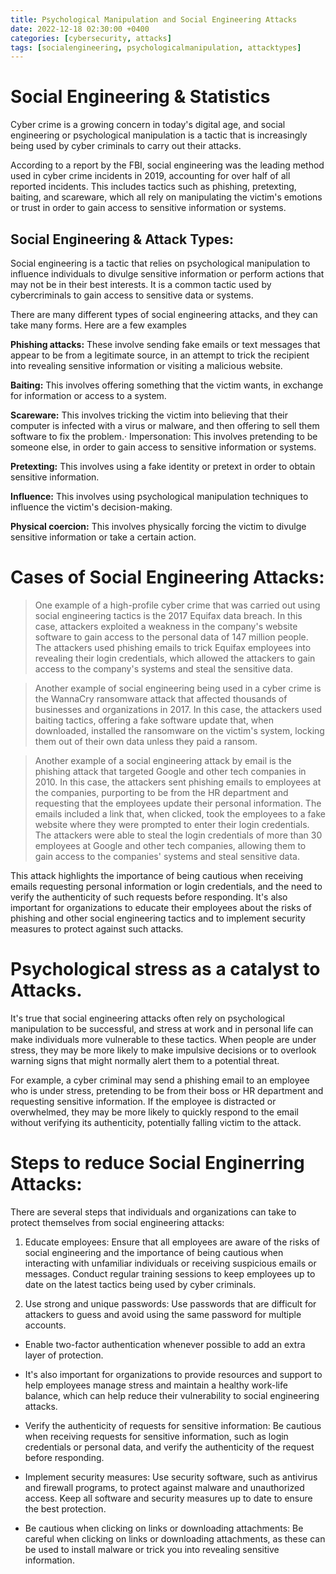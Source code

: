 ```yaml
---
title: Psychological Manipulation and Social Engineering Attacks
date: 2022-12-18 02:30:00 +0400
categories: [cybersecurity, attacks]
tags: [socialengineering, psychologicalmanipulation, attacktypes]
---
```


# Social Engineering & Statistics

Cyber crime is a growing concern in today's digital age, and social engineering or psychological manipulation is a tactic that is increasingly being used by cyber criminals to carry out their attacks.

According to a report by the FBI, social engineering was the leading method used in cyber crime incidents in 2019, accounting for over half of all reported incidents. This includes tactics such as phishing, pretexting, baiting, and scareware, which all rely on manipulating the victim's emotions or trust in order to gain access to sensitive information or systems.


## Social Engineering & Attack Types:

Social engineering is a tactic that relies on psychological manipulation to influence individuals to divulge sensitive information or perform actions that may not be in their best interests. It is a common tactic used by cybercriminals to gain access to sensitive data or systems.

There are many different types of social engineering attacks, and they can take many forms. Here are a few examples 

**Phishing attacks:** These involve sending fake emails or text messages that appear to be from a legitimate source, in an attempt to trick the recipient into revealing sensitive information or visiting a malicious website.

**Baiting:** This involves offering something that the victim wants, in exchange for information or access to a system.

**Scareware:** This involves tricking the victim into believing that their computer is infected with a virus or malware, and then offering to sell them software to fix the problem.· Impersonation: This involves pretending to be someone else, in order to gain access to sensitive information or systems.

**Pretexting:** This involves using a fake identity or pretext in order to obtain sensitive information.

**Influence:** This involves using psychological manipulation techniques to influence the victim's decision-making.

**Physical coercion:** This involves physically forcing the victim to divulge sensitive information or take a certain action.

# Cases of Social Engineering Attacks:

> One example of a high-profile cyber crime that was carried out using social engineering tactics is the 2017 Equifax data breach. In this case, attackers exploited a weakness in the company's website software to gain access to the personal data of 147 million people. The attackers used phishing emails to trick Equifax employees into revealing their login credentials, which allowed the attackers to gain access to the company's systems and steal the sensitive data.

> Another example of social engineering being used in a cyber crime is the WannaCry ransomware attack that affected thousands of businesses and organizations in 2017. In this case, the attackers used baiting tactics, offering a fake software update that, when downloaded, installed the ransomware on the victim's system, locking them out of their own data unless they paid a ransom.

> Another example of a social engineering attack by email is the phishing attack that targeted Google and other tech companies in 2010. In this case, the attackers sent phishing emails to employees at the companies, purporting to be from the HR department and requesting that the employees update their personal information. The emails included a link that, when clicked, took the employees to a fake website where they were prompted to enter their login credentials. The attackers were able to steal the login credentials of more than 30 employees at Google and other tech companies, allowing them to gain access to the companies' systems and steal sensitive data.

This attack highlights the importance of being cautious when receiving emails requesting personal information or login credentials, and the need to verify the authenticity of such requests before responding. It's also important for organizations to educate their employees about the risks of phishing and other social engineering tactics and to implement security measures to protect against such attacks.

# Psychological stress as a catalyst to Attacks. 

It's true that social engineering attacks often rely on psychological manipulation to be successful, and stress at work and in personal life can make individuals more vulnerable to these tactics. When people are under stress, they may be more likely to make impulsive decisions or to overlook warning signs that might normally alert them to a potential threat.

For example, a cyber criminal may send a phishing email to an employee who is under stress, pretending to be from their boss or HR department and requesting sensitive information. If the employee is distracted or overwhelmed, they may be more likely to quickly respond to the email without verifying its authenticity, potentially falling victim to the attack.


# Steps to reduce Social Enginerring Attacks:

There are several steps that individuals and organizations can take to protect themselves from social engineering attacks:

1. Educate employees: Ensure that all employees are aware of the risks of social engineering and the importance of being cautious when interacting with unfamiliar individuals or receiving suspicious emails or messages. Conduct regular training sessions to keep employees up to date on the latest tactics being used by cyber criminals.

2. Use strong and unique passwords: Use passwords that are difficult for attackers to guess and avoid using the same password for multiple accounts.

+ Enable two-factor authentication whenever possible to add an extra layer of protection.

+ It's also important for organizations to provide resources and support to help employees manage stress and maintain a healthy work-life balance, which can help reduce their vulnerability to social engineering attacks.

+ Verify the authenticity of requests for sensitive information: Be cautious when receiving requests for sensitive information, such as login credentials or personal data, and verify the authenticity of the request before responding.

+ Implement security measures: Use security software, such as antivirus and firewall programs, to protect against malware and unauthorized access. Keep all software and security measures up to date to ensure the best protection.

+ Be cautious when clicking on links or downloading attachments: Be careful when clicking on links or downloading attachments, as these can be used to install malware or trick you into revealing sensitive information.